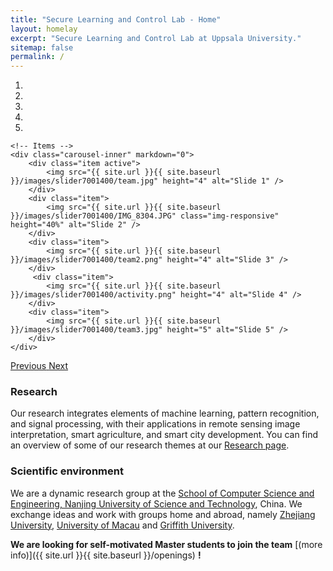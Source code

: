 ```yaml
---
title: "Secure Learning and Control Lab - Home"
layout: homelay
excerpt: "Secure Learning and Control Lab at Uppsala University."
sitemap: false
permalink: /
---
```


<!-- ### Vision
Our vision is to develop methodologies for designing intelligent autonomous decision-making systems that are secure and resilient against malicious adversaries and natural failures.  -->

<div markdown="0" id="carousel" class="carousel slide" data-ride="carousel" data-interval="4000" data-pause="hover" >
    <!-- Menu -->
    <ol class="carousel-indicators">
        <li data-target="#carousel" data-slide-to="0" class="active"></li>
        <li data-target="#carousel" data-slide-to="1"></li>
        <li data-target="#carousel" data-slide-to="2"></li>
        <li data-target="#carousel" data-slide-to="3"></li>
         <li data-target="#carousel" data-slide-to="4"></li>
        <!-- <li data-target="#carousel" data-slide-to="4"></li> -->
                <!-- <li data-target="#carousel" data-slide-to="4"></li> -->
    </ol>

    <!-- Items -->
    <div class="carousel-inner" markdown="0">
        <div class="item active">
            <img src="{{ site.url }}{{ site.baseurl }}/images/slider7001400/team.jpg" height="4" alt="Slide 1" />
        </div>
        <div class="item">
            <img src="{{ site.url }}{{ site.baseurl }}/images/slider7001400/IMG_8304.JPG" class="img-responsive" height="40%" alt="Slide 2" />
        </div>
        <div class="item">
            <img src="{{ site.url }}{{ site.baseurl }}/images/slider7001400/team2.png" height="4" alt="Slide 3" />
        </div>  
         <div class="item">
            <img src="{{ site.url }}{{ site.baseurl }}/images/slider7001400/activity.png" height="4" alt="Slide 4" />
        </div>
        <div class="item">
            <img src="{{ site.url }}{{ site.baseurl }}/images/slider7001400/team3.jpg" height="5" alt="Slide 5" />
        </div>  
    </div>
  <a class="left carousel-control" href="#carousel" role="button" data-slide="prev">
    <span class="glyphicon glyphicon-chevron-left" aria-hidden="true"></span>
    <span class="sr-only">Previous</span>
  </a>
  <a class="right carousel-control" href="#carousel" role="button" data-slide="next">
    <span class="glyphicon glyphicon-chevron-right" aria-hidden="true"></span>
    <span class="sr-only">Next</span>
  </a>
</div>


### Research
Our research integrates elements of machine learning, pattern recognition, and signal processing, with their applications in remote sensing image interpretation, smart agriculture, and smart city development. You can find an overview of some of our research themes at our [Research page](research).


### Scientific environment
We are a dynamic research group at the [ School of Computer Science and Engineering, Nanjing University of Science and Technology](http://www.njust.edu.cn/), China. We exchange ideas and work with groups home and abroad, namely [Zhejiang University](https://person.zju.edu.cn/ytqian), [University of Macau](https://www.fst.um.edu.mo/personal/jtzhou/) and [Griffith University](https://experts.griffith.edu.au/7205-jun-zhou). 

 **We are looking for self-motivated  Master students to join the team** [(more info)]({{ site.url }}{{ site.baseurl }}/openings) **!**


<!-- ### Our support
We are grateful for the early-career funding from [Uppsala University](http://www.it.uu.se), the [Knut and Alice Wallenberg Foundation](https://kaw.wallenberg.org/) ([Wallenberg Academy Fellow](https://kaw.wallenberg.org/en/andre-teixeira)), the [Swedish Research Council](https://www.vr.se) ([Starting Grant](https://www.vr.se/english/applying-for-funding/calls/2018-03-07-starting-grant-within-natural-and-engineering-sciences.html)), and the [Swedish Foundation for Strategic Research](https://strategiska.se) ([Future Research Leaders Grant](https://strategiska.se/en/research/ongoing-research/framtidens-forskningsledare-7/)).

<div class="row">

<div class="col-sm-3 clearfix vcenter">
<img src="{{ site.url }}{{ site.baseurl }}/images/logopic/UU_logo_4f125px.png" style="width: 125px">

</div>

<div class="col-sm-3 clearfix vcenter">
<img src="{{ site.url }}{{ site.baseurl }}/images/logopic/KAW_Logotype_Large.png" style="width: 125px">

</div>

<div class="col-sm-3 clearfix vcenter">
<img src="{{ site.url }}{{ site.baseurl }}/images/logopic/svart_fyrkant_eng.png" style="width: 120px">

</div>

<div class="col-sm-2 clearfix vcenter">
<img src="{{ site.url }}{{ site.baseurl }}/images/logopic/ssf_gb_rgb-300x247.png" style="width: 124px">

</div>

</div>

See our funding and ongoing projects at our [Funding page](funding).
  -->
 